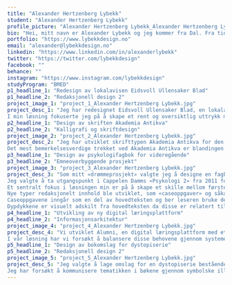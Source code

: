 ```yaml
---
title: "Alexander Hertzenberg Lybekk"
student: "Alexander Hertzenberg Lybekk"
profile_picture: "Alexander Hertzenberg Lybekk_Alexander Hertzenberg Lybekk.jpg"
bio: "Hei, mitt navn er Alexander Lybekk og jeg kommer fra Dal. Fra tidlig alder har jeg hatt interesse for design, og etter videregående endte jeg opp her på grafisk design ved NTNU i Gjøvik! Gjennom studiene har jeg fått en solid forståelse for designprosessen og har utviklet mine ferdigheter og kreativitet. Spesialområdene mine inkluderer typografi, redaksjonelt design og design-systemer, men jeg har også interesse for UX/UI og visuelle identiteter. Jeg har et øye for detaljer, samtidig som jeg alltid har fokus på helheten i prosjekter. I tillegg er jeg kjent med en rekke designverktøy og -teknikker og alltid interessert i å lære mer."
portfolio: "https://www.lybekkdesign.no"
email: "alexander@lybekkdesign.no"
linkedin: "https://www.linkedin.com/in/alexanderlybekk"
twitter: "https://twitter.com/lybekkdesign"
facebook: ""
behance: ""
instagram: "https://www.instagram.com/lybekkdesign"
studyProgram: "BMED"
p1_headline_1: "Redesign av lokalavisen Eidsvoll Ullensaker Blad"
p1_headline_2: "Redaksjonell design 2"
project_image_1: "project_1_Alexander Hertzenberg Lybekk.jpg"
project_desc_1: "Jeg har redesignet Eidsvoll Ullensaker Blad, en lokalavis med kun en håndfull faste ansatte. Avisen er preget av dårlig ombrekking. Sidene virker rotete og uoversiktlig, med overdimensjonerte overskrifter og flust av typografiske elver, uheldige orddelinger og linjeskift.
I min løsning fokuserte jeg på å skape et rent og oversiktlig uttrykk med et klart hierarki som forbedrer navigasjon og leseopplevelse. Jeg implementerte et robust layout-system basert på et spaltesystem med 20 spalter som ga stor fleksibilitet i oppsettet. Samtidig sørget jeg for å bruke luft, skillelinjer og typografisk kontrast for å holde siden ryddig og leservennlig."
p2_headline_1: "Design av skriften Akademia Antikva"
p2_headline_2: "Kalligrafi og skriftdesign"
project_image_2: "project_2_Alexander Hertzenberg Lybekk.jpg"
project_desc_2: "Jeg har utviklet skrifttypen Akademia Antikva for den humanitære organisasjonen Leger Uten Grenser. Skrifttypen er spesielt designet for mengdetekst og tar inspirasjon fra den medisinske ekspertisen som organisasjonen representerer. Skrifttypen er også inspirert av de vanskelige forholdene som legene jobber under, og det er derfor inkludert en blanding av både kalligrafiske og mer rigide, primitive elementer som gir orden til kaoset, akkurat som legene gjør i sine arbeidsliv.
Det mest bemerkelsesverdige trekket ved Akademia Antikva er blandingen av disse forskjellige elementene, som gir skrifttypen en unik og sjarmerende karakter. Strukturelt sett kombinerer skrifttypen en høy x-høyde med relativt komprimerte bokstavformer, noe som gir en plassbesparende effekt. Dette, sammen med skriftens moderate strektykkelse gjør den spesielt egnet for små størrelser."
p3_headline_1: "Design av psykologifagbok for videregående"
p3_headline_2: "Emneoverbyggende prosjekt"
project_image_3: "project_3_Alexander Hertzenberg Lybekk.jpg"
project_desc_3: "Som mitt «drømmeprosjekt» valgte jeg å designe en fagbok for videregående elever som tar Psykologi 2 som valgfag. Målet var å skape en designløsning som adresserer behovene og utfordringene som en fagbok kan ha, og som gjør innholdet tilgjengelig og engasjerende for leseren.
Jeg valgte å ta utgangspunkt i Cappelen Damms «Psykologi 2» fra 2011 for å jobbe med relevant innhold og håndtere reelle designproblemer. Faget er teoretisk tungt og inneholder mange begreper, teorier, modeller og sentrale skikkelser som kan være vanskelige å huske. Elevene forventes å bruke fagstoffet aktivt i drøfting av ulike problemstillinger. Det er altså viktig å prioritere lesbarhet og navigasjon, og skape et klart og tydelig hierarki i boken på både makro- og mikronivå.
Et sentralt fokus i løsningen min er på å skape et skille mellom førstegangslesing og repetisjon. Tanken er at tilleggsinnhold blir plassert i en sidespalte slik at dette er lett å ignorere når man først leser gjennom. Når man repeterer, kan man skifte fokus til denne halvspalten. Her er plassert sentrale begreper, definisjoner, fakta og refleksjonsspørsmål som kan gjøre repetisjonen mer målrettet.
Nye typer redaksjonelt innhold ble utviklet, som «caseoppgaver» og såkalte «dypdykk», der leseren blir oppfordret til å aktivt engasjere med fagstoffet.
Caseoppgavene inngår som en del av hovedteksten og ber leseren bruke det hen har lært og knytte stoffet opp mot virkelighetsnære situasjoner.
Dypdykkene er visuelt adskilt fra hovedteksten da disse er relatert til temaet som blir diskutert, men går kanskje i dypere detalj, eller belyser det fra en annen vinkel."
p4_headline_1: "Utvikling av ny digital læringsplattform"
p4_headline_2: "Informasjonsarkitektur"
project_image_4: "project_4_Alexander Hertzenberg Lybekk.jpg"
project_desc_4: "Vi utviklet Alumni, en digital læringsplattform med et stekt fokus på struktur og brukervennlighet. Gjennom innsiktsarbeid oppdaget vi motstridende behov blant primærbrukergruppene. Studenter ønsket et forutsigbart og konsekvent system som gjør det enkelt å finne informasjonen de trenger, mens emneansvarlige ønsket fleksibilitet og tilpasningsmuligheter for å effektivisere arbeidsflyten.
I vår løsning har vi forsøkt å balansere disse behovene gjennom systemets strukturelle design. Grunntanken var å gi brukerne «informasjonen du trenger, når du trenger den». Vi har derfor logisk koblet sammen relaterte elementer, som gjør det enkelt for brukere å finne informasjon på en intuitiv måte. For eksempel vil en oppsatt forelesning på kalenderen ha en lenke som fører til presentasjonssidene, så vel som informasjon om relevant pensum. Pensumlisten kan vise hvilke kapitler som hører til hvilke forelesninger, og disse kan igjen vises som oppføringer på gjøremålslisten. Ved å koble alt sammen på en logisk måte, kan systemet intelligent vise relevant informasjon basert på kontekst."
p5_headline_1: "Design av bokomslag for dystopiserie"
p5_headline_2: "Redaksjonell design 2"
project_image_5: "project_5_Alexander Hertzenberg Lybekk.jpg"
project_desc_5: "Jeg valgte å lage omslag for en dystopiserie bestående av George Orwells «1984», Margaret Atwoods «Tjenerinnens beretning» og Franz Kafkas «Prosessen». Felles for alle disse tre bøkene er at de skildrer dystopiske samfunn preget av undertrykkelse, kontroll og overvåkning av individene. De utforsker temaer som autoritær makt, konformitet, individualitet og frihet, og viser hvordan disse samfunnene begrenser og kontrollerer individuelle handlinger og tanker ved bruk av ulike metoder.
Jeg har forsøkt å kommunisere tematikken i bøkene gjennom symbolske illustrasjoner. Illustrasjonene er inspirert av «blekkflekk-illustrasjoner», en metode der blekk blir sprutet på et blankt ark, og deretter manipulert for å lage bilder. Dette gir illustrasjonene et visuelt preg som skal gjenspeile dystopisjangeren. Typografien er like undertrykkende, satt i stor, fet, komprimert skrift som dominerer omslaget og kommanderer oppmerksomhet."
---
```


